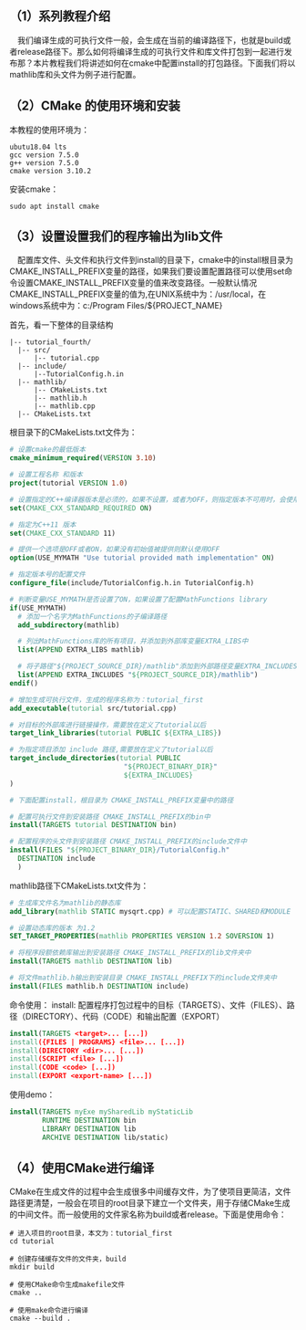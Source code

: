 ## （1）系列教程介绍

  我们编译生成的可执行文件一般，会生成在当前的编译路径下，也就是build或者release路径下。那么如何将编译生成的可执行文件和库文件打包到一起进行发布那？本片教程我们将讲述如何在cmake中配置install的打包路径。下面我们将以mathlib库和头文件为例子进行配置。

## （2）CMake 的使用环境和安装

本教程的使用环境为：

```
ubutu18.04 lts
gcc version 7.5.0
g++ version 7.5.0
cmake version 3.10.2
```

安装cmake：

```
sudo apt install cmake
```

## （3）设置设置我们的程序输出为lib文件

  配置库文件、头文件和执行文件到install的目录下，cmake中的install根目录为CMAKE_INSTALL_PREFIX变量的路径，如果我们要设置配置路径可以使用set命令设置CMAKE_INSTALL_PREFIX变量的值来改变路径。一般默认情况CMAKE_INSTALL_PREFIX变量的值为,在UNIX系统中为：/usr/local，在windows系统中为：c:/Program Files/${PROJECT_NAME}

首先，看一下整体的目录结构

```
|-- tutorial_fourth/
  |-- src/
      |-- tutorial.cpp
  |-- include/
      |--TutorialConfig.h.in
  |-- mathlib/
      |-- CMakeLists.txt
      |-- mathlib.h
      |-- mathlib.cpp
  |-- CMakeLists.txt
```

根目录下的CMakeLists.txt文件为：

```cmake
# 设置cmake的最低版本
cmake_minimum_required(VERSION 3.10)

# 设置工程名称 和版本
project(tutorial VERSION 1.0)

# 设置指定的C++编译器版本是必须的，如果不设置，或者为OFF，则指定版本不可用时，会使用上一版本。
set(CMAKE_CXX_STANDARD_REQUIRED ON)

# 指定为C++11 版本
set(CMAKE_CXX_STANDARD 11)

# 提供一个选项是OFF或者ON，如果没有初始值被提供则默认使用OFF
option(USE_MYMATH "Use tutorial provided math implementation" ON)

# 指定版本号的配置文件
configure_file(include/TutorialConfig.h.in TutorialConfig.h)

# 判断变量USE_MYMATH是否设置了ON，如果设置了配置MathFunctions library
if(USE_MYMATH)
  # 添加一个名字为MathFunctions的子编译路径
  add_subdirectory(mathlib)

  # 列出MathFunctions库的所有项目，并添加到外部库变量EXTRA_LIBS中
  list(APPEND EXTRA_LIBS mathlib)

  # 将子路径"${PROJECT_SOURCE_DIR}/mathlib"添加到外部路径变量EXTRA_INCLUDES中
  list(APPEND EXTRA_INCLUDES "${PROJECT_SOURCE_DIR}/mathlib")
endif()

# 增加生成可执行文件，生成的程序名称为：tutorial_first
add_executable(tutorial src/tutorial.cpp)

# 对目标的外部库进行链接操作，需要放在定义了tutorial以后
target_link_libraries(tutorial PUBLIC ${EXTRA_LIBS})

# 为指定项目添加 include 路径,需要放在定义了tutorial以后
target_include_directories(tutorial PUBLIC
                            "${PROJECT_BINARY_DIR}"
                            ${EXTRA_INCLUDES}
)

# 下面配置install，根目录为 CMAKE_INSTALL_PREFIX变量中的路径

# 配置可执行文件到安装路径 CMAKE_INSTALL_PREFIX的bin中
install(TARGETS tutorial DESTINATION bin)

# 配置程序的头文件到安装路径 CMAKE_INSTALL_PREFIX的include文件中
install(FILES "${PROJECT_BINARY_DIR}/TutorialConfig.h"
  DESTINATION include
  )
```

mathlib路径下CMakeLists.txt文件为：

```cmake
# 生成库文件名为mathlib的静态库
add_library(mathlib STATIC mysqrt.cpp) # 可以配置STATIC、SHARED和MODULE

# 设置动态库的版本 为1.2
SET_TARGET_PROPERTIES(mathlib PROPERTIES VERSION 1.2 SOVERSION 1)

# 将程序段额依赖库输出到安装路径 CMAKE_INSTALL_PREFIX的lib文件夹中
install(TARGETS mathlib DESTINATION lib)

# 将文件mathlib.h输出到安装目录 CMAKE_INSTALL_PREFIX下的include文件夹中
install(FILES mathlib.h DESTINATION include)
```

命令使用：
install: 配置程序打包过程中的目标（TARGETS）、文件（FILES）、路径（DIRECTORY）、代码（CODE）和输出配置（EXPORT）

```cmake
install(TARGETS <target>... [...])
install({FILES | PROGRAMS} <file>... [...])
install(DIRECTORY <dir>... [...])
install(SCRIPT <file> [...])
install(CODE <code> [...])
install(EXPORT <export-name> [...])
```

使用demo：

```cmake
install(TARGETS myExe mySharedLib myStaticLib
        RUNTIME DESTINATION bin
        LIBRARY DESTINATION lib
        ARCHIVE DESTINATION lib/static)
```

## （4）使用CMake进行编译

CMake在生成文件的过程中会生成很多中间缓存文件，为了使项目更简洁，文件路径更清楚，一般会在项目的root目录下建立一个文件夹，用于存储CMake生成的中间文件。而一般使用的文件家名称为build或者release。下面是使用命令：

```shell
# 进入项目的root目录，本文为：tutorial_first
cd tutorial

# 创建存储缓存文件的文件夹，build
mkdir build

# 使用CMake命令生成makefile文件
cmake ..

# 使用make命令进行编译
cmake --build .
```
